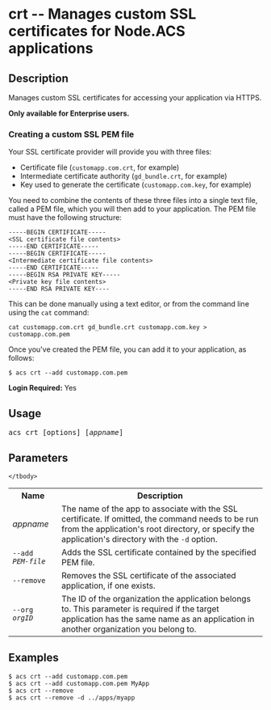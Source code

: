 # crt -- Manages custom SSL certificates for Node.ACS applications

## Description

Manages custom SSL certificates for accessing your application via HTTPS.

**Only available for Enterprise users.**

### Creating a custom SSL PEM file
Your SSL certificate provider will provide you with three files:

* Certificate file (`customapp.com.crt`, for example)
* Intermediate certificate authority (`gd_bundle.crt`, for example)
* Key used to generate the certificate (`customapp.com.key`, for example)

You need to combine the contents of these three files into a single text file, called a PEM file, which you will then add to your application. The PEM file must have the following structure:

    -----BEGIN CERTIFICATE----- 
    <SSL certificate file contents>
    -----END CERTIFICATE-----  
    -----BEGIN CERTIFICATE----- 
    <Intermediate certificate file contents>
    -----END CERTIFICATE----- 
    -----BEGIN RSA PRIVATE KEY----- 
    <Private key file contents>
    -----END RSA PRIVATE KEY----

This can be done manually using a text editor, or from the command line using the `cat` command:

    cat customapp.com.crt gd_bundle.crt customapp.com.key >  customapp.com.pem

Once you've created the PEM file, you can add it to your application, as follows:

    $ acs crt --add customapp.com.pem 

**Login Required:** Yes

## Usage

<pre class="prettyprint">
acs crt [options] [<i>appname</i>]
</pre>


## Parameters

<table class="doc-table">
    <tbody>
        <tr>
            <th>Name</th>
            <th>Description</th>
        </tr>
        <tr>
            <td><i>appname</i></td>
            <td>The name of the app to associate with the SSL certificate. If omitted, the command needs to be run from the application's root directory, or specify the application's directory with the <code>-d</code> option.</td>
        </tr>
        <tr>
            <td><code>--add <i>PEM-file</i></code></td>
            <td> Adds the SSL certificate contained by the specified PEM file.</td>
        </tr>
        <tr>
            <td><code>--remove</code></td>
            <td> Removes the SSL certificate of the associated application, if one exists.</td>
        </tr>        
        <tr>
            <td><code>--org <em>orgID</em></code></td>
            <td>The ID of the organization the application belongs to.  This parameter is required
            if the target application has the same name as an application in another organization 
            you belong to.
             </td>
        </tr>

    </tbody>
</table>


## Examples
    
	$ acs crt --add customapp.com.pem
    $ acs crt --add customapp.com.pem MyApp
    $ acs crt --remove
    $ acs crt --remove -d ../apps/myapp
